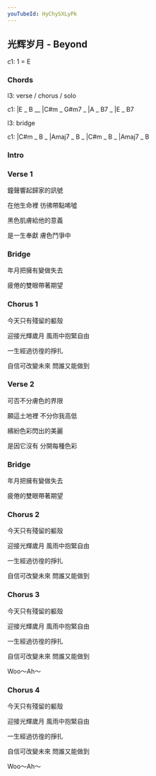 ```yaml
---
youTubeId: HyChySXLyPk
---
```


## 光辉岁月 - Beyond

c1: 1 = E

### Chords

l3: verse / chorus / solo

c1: |E _ B __ |C#m _ G#m7 _ |A _ B7 _ |E _ B7

l3: bridge

c1: |C#m _ B _ |Amaj7 _ B _ |C#m _ B _ |Amaj7 _ B

### Intro

### Verse 1

鐘聲響起歸家的訊號 

在他生命裡 彷彿帶點唏噓

黑色肌膚給他的意義

是一生奉獻 膚色鬥爭中

### Bridge

年月把擁有變做失去

疲倦的雙眼帶著期望

### Chorus 1

今天只有殘留的軀殼

迎接光輝歲月 風雨中抱緊自由

一生經過彷徨的掙扎

自信可改變未來 問誰又能做到

### Verse 2

可否不分膚色的界限

願這土地裡 不分你我高低

繽紛色彩閃出的美麗

是因它沒有 分開每種色彩

### Bridge

年月把擁有變做失去

疲倦的雙眼帶著期望

### Chorus 2

今天只有殘留的軀殼

迎接光輝歲月 風雨中抱緊自由

一生經過彷徨的掙扎

自信可改變未來 問誰又能做到

### Chorus 3

今天只有殘留的軀殼

迎接光輝歲月 風雨中抱緊自由

一生經過彷徨的掙扎

自信可改變未來 問誰又能做到

Woo～Ah～

### Chorus 4

今天只有殘留的軀殼

迎接光輝歲月 風雨中抱緊自由

一生經過彷徨的掙扎

自信可改變未來 問誰又能做到

Woo～Ah～


